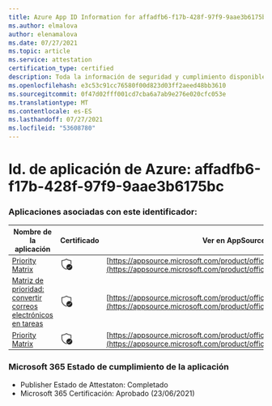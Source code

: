 ```yaml
---
title: Azure App ID Information for affadfb6-f17b-428f-97f9-9aae3b6175bc
ms.author: elmalova
author: elenamalova
ms.date: 07/27/2021
ms.topic: article
ms.service: attestation
certification_type: certified
description: Toda la información de seguridad y cumplimiento disponible para affadfb6-f17b-428f-97f9-9aae3b6175bc.
ms.openlocfilehash: e3c53c91cc76580f00d823d03ff2aeed48bb3610
ms.sourcegitcommit: 0f47d02fff001cd7cba6a7ab9e276e020cfc053e
ms.translationtype: MT
ms.contentlocale: es-ES
ms.lasthandoff: 07/27/2021
ms.locfileid: "53608780"
---
```

# <a name="azure-app-id-affadfb6-f17b-428f-97f9-9aae3b6175bc"></a>Id. de aplicación de Azure: affadfb6-f17b-428f-97f9-9aae3b6175bc


### <a name="apps-associated-with-this-id"></a>Aplicaciones asociadas con este identificador:
| **Nombre de la aplicación** | **Certificado** | **Ver en AppSource** |
|--------------|---------------|-----------------------|
| [Priority Matrix](https://docs.microsoft.com/microsoft-365-app-certification/forward/WA104382005) | <img alt="Certified application badge" src="../media/certified-badge.png" height="25" width="25" /> | [https://appsource.microsoft.com/product/office/WA104382005](https://appsource.microsoft.com/product/office/WA104382005) |
| [Matriz de prioridad: convertir correos electrónicos en tareas](https://docs.microsoft.com/microsoft-365-app-certification/forward/WA104381735) | <img alt="Certified application badge" src="../media/certified-badge.png" height="25" width="25" /> | [https://appsource.microsoft.com/product/office/WA104381735](https://appsource.microsoft.com/product/office/WA104381735) |
| [Priority Matrix](https://docs.microsoft.com/microsoft-365-app-certification/forward/appfluenceinc.m_pm_msft) | <img alt="Certified application badge" src="../media/certified-badge.png" height="25" width="25" /> | [https://appsource.microsoft.com/product/office/appfluenceinc.m_pm_msft](https://appsource.microsoft.com/product/office/appfluenceinc.m_pm_msft) |

### <a name="microsoft-365-app-compliance-status"></a>Microsoft 365 Estado de cumplimiento de la aplicación
- Publisher Estado de Attestaton: Completado
- Microsoft 365 Certificación: Aprobado (23/06/2021)
